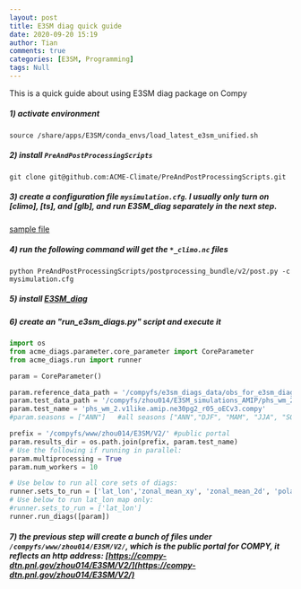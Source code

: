 ```yaml
---
layout: post
title: E3SM diag quick guide
date: 2020-09-20 15:19
author: Tian
comments: true
categories: [E3SM, Programming]
tags: Null
---
```

This is a quick guide about using E3SM diag package on Compy

##### 1) activate environment
`source /share/apps/E3SM/conda_envs/load_latest_e3sm_unified.sh`
##### 2) install `PreAndPostProcessingScripts`
`git clone git@github.com:ACME-Climate/PreAndPostProcessingScripts.git`
##### 3) create a configuration file `mysimulation.cfg`. I usually only turn on [climo], [ts], and [glb], and run E3SM_diag separately in the next step.
[sample file](https://github.com/E3SM-Project/SimulationScripts/blob/master/archive/v2/alpha/coupled/20200410.EAMv1like2.piControl.ne30pg2_r05_oECv3_ICG.compy.cfg)
##### 4) run the following command will get the `*_climo.nc` files
`python PreAndPostProcessingScripts/postprocessing_bundle/v2/post.py -c mysimulation.cfg`
##### 5) install [E3SM_diag](https://e3sm-project.github.io/e3sm_diags/docs/html/index.html)
##### 6) create an "run_e3sm_diags.py" script and execute it
```python
import os
from acme_diags.parameter.core_parameter import CoreParameter
from acme_diags.run import runner

param = CoreParameter()

param.reference_data_path = '/compyfs/e3sm_diags_data/obs_for_e3sm_diags/climatology/'
param.test_data_path = '/compyfs/zhou014/E3SM_simulations_AMIP/phs_wm_2.v1like.amip.ne30pg2_r05_oECv3.compy/post/atm/180x360_aave/clim/10yr/' # path to the *_climo.nc files
param.test_name = 'phs_wm_2.v1like.amip.ne30pg2_r05_oECv3.compy'
#param.seasons = ["ANN"]   #all seasons ["ANN","DJF", "MAM", "JJA", "SON"] will run,if comment out"

prefix = '/compyfs/www/zhou014/E3SM/V2/' #public portal
param.results_dir = os.path.join(prefix, param.test_name)
# Use the following if running in parallel:
param.multiprocessing = True
param.num_workers = 10

# Use below to run all core sets of diags:
runner.sets_to_run = ['lat_lon','zonal_mean_xy', 'zonal_mean_2d', 'polar', 'cosp_histogram', 'meridional_mean_2d']
# Use below to run lat_lon map only:
#runner.sets_to_run = ['lat_lon']
runner.run_diags([param])
```
##### 7) the previous step will create a bunch of files under `/compyfs/www/zhou014/E3SM/V2/`, which is the public portal for COMPY, it reflects an http address: [https://compy-dtn.pnl.gov/zhou014/E3SM/V2/](https://compy-dtn.pnl.gov/zhou014/E3SM/V2/)





